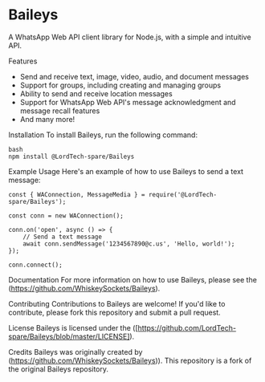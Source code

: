 # Baileys

A WhatsApp Web API client library for Node.js, with a simple and intuitive API.

Features
- Send and receive text, image, video, audio, and document messages
- Support for groups, including creating and managing groups
- Ability to send and receive location messages
- Support for WhatsApp Web API's message acknowledgment and message recall features
- And many more!

Installation
To install Baileys, run the following command:

```
bash
npm install @LordTech-spare/Baileys
```

Example Usage
Here's an example of how to use Baileys to send a text message:

```
const { WAConnection, MessageMedia } = require('@LordTech-spare/Baileys');

const conn = new WAConnection();

conn.on('open', async () => {
    // Send a text message
    await conn.sendMessage('1234567890@c.us', 'Hello, world!');
});

conn.connect();
```

Documentation
For more information on how to use Baileys, please see the (https://github.com/WhiskeySockets/Baileys).

Contributing
Contributions to Baileys are welcome! If you'd like to contribute, please fork this repository and submit a pull request.

License
Baileys is licensed under the ([https://github.com/LordTech-spare/Baileys/blob/master/LICENSE]).

Credits
Baileys was originally created by (https://github.com/WhiskeySockets/Baileys)). This repository is a fork of the original Baileys repository.